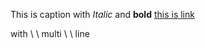 <AuCaption>This is caption with *Italic* and **bold** [this is link]()</AuCaption>

<AuCaption>
with
\
\
multi
\
\
line
</AuCaption>
